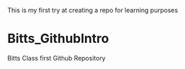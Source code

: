 This is my first try at creating a repo for learning purposes

# Bitts_GithubIntro
Bitts Class first Github Repository 

